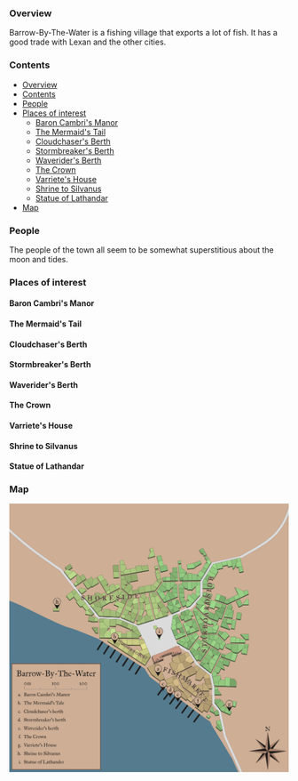 ### Overview

Barrow-By-The-Water is a fishing village that exports a lot of fish. It has a good trade with Lexan and the other cities.

### Contents

- [Overview](#overview)
- [Contents](#contents)
- [People](#people)
- [Places of interest](#places-of-interest)
  - [Baron Cambri's Manor](#baron-cambris-manor)
  - [The Mermaid's Tail](#the-mermaids-tail)
  - [Cloudchaser's Berth](#cloudchasers-berth)
  - [Stormbreaker's Berth](#stormbreakers-berth)
  - [Waverider's Berth](#waveriders-berth)
  - [The Crown](#the-crown)
  - [Varriete's House](#varrietes-house)
  - [Shrine to Silvanus](#shrine-to-silvanus)
  - [Statue of Lathandar](#statue-of-lathandar)
- [Map](#map)

### People

The people of the town all seem to be somewhat superstitious about the moon and tides.

### Places of interest

#### Baron Cambri's Manor

#### The Mermaid's Tail

#### Cloudchaser's Berth

#### Stormbreaker's Berth

#### Waverider's Berth

#### The Crown

#### Varriete's House

#### Shrine to Silvanus

#### Statue of Lathandar

### Map

![Map of the Barrow-By-The-Water](../maps/barrow_by_the_water.png)
